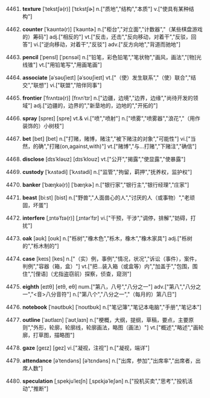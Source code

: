 4461. **texture**
[ˈtekstʃə(r)]  [ˈtɛkstʃɚ]
n.["质地","结构","本质"]  v.["使具有某种结构"]  

4462. **counter**
[ˈkaʊntə(r)]  [ˈkaʊntɚ]
n.["柜台","对立面","计数器","（某些棋盘游戏的）筹码"]  adj.["相反的"]  vt.["反击，还击","反向移动，对着干","反驳，回答"]  vi.["逆向移动，对着干","反驳"]  adv.["反方向地","背道而驰地"]  

4463. **pencil**
[ˈpensl]  [ˈpɛnsəl]
n.["铅笔，彩色铅笔","笔状物","画风，画法","[物]光线锥"]  vt.["用铅笔写","用画笔画"]  

4464. **associate**
[əˈsəʊʃieɪt]  [əˈsoʊʃieɪt]
vt.["（使）发生联系","（使）联合","结交","联想"]  vi.["联盟","陪伴同事"]  

4465. **frontier**
[ˈfrʌntɪə(r)]  [frʌnˈtɪr]
n.["边疆，边境","边界，边缘","尚待开发的领域"]  adj.["边疆的，边界的","新垦地的，边地的","开拓的"]  

4466. **spray**
[spreɪ]  [spre]
vt.& vi.["喷","喷射"]  n.["喷雾","喷雾器","浪花","（用作装饰的）小树枝"]  

4467. **bet**
[bet]  [bet]
n.["打赌，赌博，赌注","被下赌注的对象","可能性"]  vi.["当然，的确","打赌(on,against,with)"]  vt.["赌博","与…打赌","下赌注","确信"]  

4468. **disclose**
[dɪsˈkləʊz]  [dɪsˈkloʊz]
vt.["公开","揭露","使显露","使暴露"]  

4469. **custody**
[ˈkʌstədi]  [ˈkʌstədi]
n.["监管","拘留，羁押","抚养权，监护权"]  

4470. **banker**
[ˈbæŋkə(r)]  [ˈbæŋkɚ]
n.["银行家","银行主","银行经理","庄家"]  

4471. **beast**
[bi:st]  [bist]
n.["野兽","人面兽心的人","讨厌的人（或事物）","老顽固，坏蛋"]  

4472. **interfere**
[ˌɪntəˈfɪə(r)]  [ˌɪntərˈfɪr]
vi.["干预，干涉","调停，排解","妨碍，打扰"]  

4473. **oak**
[əʊk]  [oʊk]
n.["栎树","橡木色","栎木，橡木","橡木家具"]  adj.["栎树的","栎木制的"]  

4474. **case**
[keɪs]  [kes]
n.["（实）例，事例","情况，状况","诉讼（事件），案件，判例","容器（箱，盒）"]  vt.["把…装入箱（或盒等）内","加盖于","包围，围住","[俚语]（尤指盗窃前）探察，侦查，窥测"]  

4475. **eighth**
[eɪtθ]  [etθ, eθ]
num.["第八，八号","八分之一"]  adv.["第八","八分之一","<音>八分音符"]  n.["第八个","八分之一","（每月的）第八日"]  

4476. **notebook**
[ˈnəʊtbʊk]  [ˈnoʊtbʊk]
n.["笔记簿","笔记本电脑","手册","笔记本"]  

4477. **outline**
[ˈaʊtlaɪn]  [ˈaʊtˌlaɪn]
n.["梗概，大纲，提纲，草稿，要点，主要原则","外形，轮廓，轮廓线，轮廓画法，略图（画法）"]  vt.["概述","略述","画轮廓，打草图，描略图"]  

4478. **gaze**
[geɪz]  [ɡez]
vi.["凝视，注视"]  n.["凝视，端详"]  

4479. **attendance**
[əˈtendəns]  [əˈtɛndəns]
n.["出席，参加","出席率","出席者，出席人数"]  

4480. **speculation**
[ˌspekjuˈleɪʃn]  [ˌspɛkjəˈleʃən]
n.["投机买卖","思考","投机活动","推断"]  

